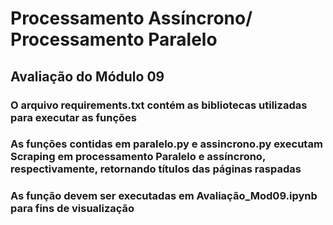 # Processamento Assíncrono/ Processamento Paralelo
## Avaliação do Módulo 09
### O arquivo requirements.txt contém as bibliotecas utilizadas para executar as funções
### As funções contidas em paralelo.py e assincrono.py executam Scraping em processamento Paralelo e assíncrono, respectivamente, retornando títulos das páginas raspadas
### As função devem ser executadas em Avaliação_Mod09.ipynb para fins de visualização

